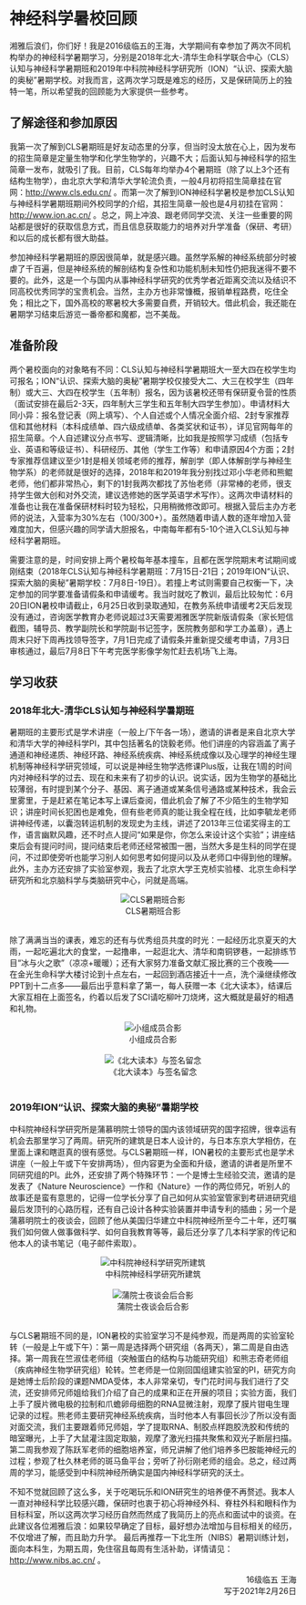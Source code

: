 # 神经科学暑校回顾

湘雅后浪们，你们好！我是2016级临五的王海，大学期间有幸参加了两次不同机构举办的神经科学暑期学习，分别是2018年北大-清华生命科学联合中心（CLS）认知与神经科学暑期班和2019年中科院神经科学研究所（ION）“认识、探索大脑的奥秘”暑期学校。对我而言，这两次学习既是难忘的经历，又是保研简历上的独特一笔，所以希望我的回顾能为大家提供一些参考。

## 了解途径和参加原因

我第一次了解到CLS暑期班是好友动态里的分享，但当时没太放在心上，因为发布的招生简章是定量生物学和化学生物学的，兴趣不大；后面认知与神经科学的招生简章一发布，就吸引了我。目前，CLS每年均举办4个暑期班（除了以上3个还有结构生物学），由北京大学和清华大学轮流负责，一般4月初将招生简章挂在官网：http://www.cls.edu.cn/ 。而第一次了解到ION神经科学暑校是参加CLS认知与神经科学暑期班期间外校同学的介绍，其招生简章一般也是4月初挂在官网：http://www.ion.ac.cn/ 。总之，网上冲浪、跟老师同学交流、关注一些重要的网站都是很好的获取信息方式，而且信息获取能力的培养对升学准备（保研、考研）和以后的成长都有很大助益。

参加神经科学暑期班的原因很简单，就是感兴趣。虽然学系解的神经系统部分时被虐了千百遍，但是神经系统的解剖结构复杂性和功能机制未知性仍把我迷得不要不要的。此外，这是一个与国内从事神经科学研究的优秀学者近距离交流以及结识不同高校优秀同学的宝贵机会。当然，主办方也非常慷概，报销单程路费，吃住全免；相比之下，国外高校的寒暑校大多需要自费，开销较大。借此机会，我还能在暑期学习结束后游览一番帝都和魔都，岂不美哉。

## 准备阶段

两个暑校面向的对象略有不同：CLS认知与神经科学暑期班大一至大四在校学生均可报名；ION“认识、探索大脑的奥秘”暑期学校仅接受大二、大三在校学生（四年制）或大三、大四在校学生（五年制）报名，因为该暑校还带有保研夏令营的性质（面试安排在最后2-3天，四年制大三学生和五年制大四学生参加）。申请材料大同小异：报名登记表（网上填写）、个人自述或个人情况全面介绍、2封专家推荐信和其他材料（本科成绩单、四六级成绩单、各类奖状和证书），详见官网每年的招生简章。个人自述建议分点书写、逻辑清晰，比如我是按照学习成绩（包括专业、英语和等级证书）、科研经历、其他（学生工作等）和申请原因4个方面；2封专家推荐信建议至少1封是相关领域老师的推荐，解剖学（即人体解剖学与神经生物学系）的老师就是很好的选择，2018年和2019年我分别找过邓小华老师和熊鲲老师，他们都非常热心，剩下的1封我两次都找了苏怡老师（非常棒的老师，很支持学生做大创和对外交流，建议选修她的医学英语学术写作）。这两次申请材料的准备也让我在准备保研材料时较为轻松，只用稍微修改即可。根据入营后主办方老师的说法，入营率为30%左右（100/300+）。虽然随着申请人数的逐年增加入营难度加大，但感兴趣的同学请大胆报名，中南每年都有5-10个进入CLS认知与神经科学暑期班。

需要注意的是，时间安排上两个暑校每年基本撞车，且都在医学院期末考试期间或刚结束（2018年CLS认知与神经科学暑期班：7月15日-21日；2019年ION“认识、探索大脑的奥秘”暑期学校：7月8日-19日）。若撞上考试则需要自己权衡一下，决定参加的同学要准备请假条和申请缓考。我当时就吃了教训，最后比较匆忙：6月20日ION暑校申请截止，6月25日收到录取通知，在教务系统申请缓考2天后发现没有通过，咨询医学教育办老师说超过3天需要湘雅医学院新版请假条（家长短信截图，辅导员、教学副院长和学院副书记签字，医院教务部和学工办盖章），遇上周末只好下周再找领导签字，7月1日完成了请假条并重新提交缓考申请，7月3日审核通过，最后7月8日下午考完医学影像学匆忙赶去机场飞上海。

## 学习收获

### 2018年北大-清华CLS认知与神经科学暑期班

暑期班的主要形式是学术讲座（一般上/下午各一场），邀请的讲者是来自北京大学和清华大学的神经科学PI，其中包括著名的饶毅老师。他们讲座的内容涵盖了离子通道和神经递质、神经环路、神经系统疾病、神经系统成像以及心理学的神经生理机制等神经科学研究领域，可以说是神经生物学选修课Plus版，让我在1周的时间内对神经科学的过去、现在和未来有了初步的认识。说实话，因为生物学的基础比较薄弱，有时提到某个分子、基因、离子通道或某条信号通路或某种技术，我会云里雾里，于是赶紧在笔记本写上课后查阅，借此机会了解了不少陌生的生物学知识；讲座时间长犯困也是难免，但有些老师真的能让我全程在线，比如李毓龙老师讲神经传递，以囊泡转运机制的发现史为主线，讲述了2013年三位诺奖得主的工作，语言幽默风趣，还不时点人提问“如果是你，你怎么来设计这个实验”；讲座结束后会有提问时间，提问结束后老师还经常被围一圈，当然大多是生科的同学在提问，不过即使旁听也能学习别人如何思考如何提问以及从老师口中得到他的理解。此外，主办方还安排了实验室参观，我去了北京大学王克桢实验楼、北京生命科学研究所和北京脑科学与类脑研究中心，问就是高端。

<div align=center>
<img src="https://gitee.com/zcx980605/Survive_XYSM_dev/raw/master/Image/Ch4_14-3_1.jpeg" alt="CLS暑期班合影">
</div>
<center>CLS暑期班合影</center>
<br/>

除了满满当当的课表，难忘的还有与优秀组员共度的时光：一起经历北京夏天的大雨，一起吃遍北大的食堂，一起撸串，一起逛北大、清华和南铜锣巷，一起排练节目“冰与火之歌”（凉凉+暖暖）；还有大家努力准备文献汇报比赛的三个夜晚——在金光生命科学大楼讨论到十点左右，一起回到酒店接近十一点，洗个澡继续修改PPT到十二点多——最后出乎意料拿了第一，每人获赠一本《北大读本》，结课后大家互相在上面签名，约着以后发了SCI请吃柳叶刀烧烤，这大概就是最好的相遇和礼物。

<div align=center>
<img src="https://gitee.com/zcx980605/Survive_XYSM_dev/raw/master/Image/Ch4_14-3_2.jpeg" alt="小组成员合影">
</div>
<center>小组成员合影</center>
<br/>
<div align=center>
<img src="https://gitee.com/zcx980605/Survive_XYSM_dev/raw/master/Image/Ch4_14-3_3.jpeg" alt="《北大读本》与签名留念">
</div>
<center>《北大读本》与签名留念</center>
<br/>

### 2019年ION“认识、探索大脑的奥秘”暑期学校

中科院神经科学研究所是蒲慕明院士领导的国内该领域研究的国字招牌，很幸运有机会去那里学习了两周。研究所的建筑是日本人设计的，与日本东京大学相仿，在里面上课和瞎逛真的很有感觉。与CLS暑期班一样，ION暑校的主要形式也是学术讲座（一般上午或下午安排两场），但内容更为全面和升级，邀请的讲者是所里不同研究组的PI。此外，还安排了两个特殊环节：一个是博士生经验交流，邀请的是发表了《Nature Neuroscience》一作和《Nature》一作的两位师兄，听别人的故事还是蛮有意思的，记得一位学长分享了自己如何从实验室管家到考研进研究组最后发顶刊的心路历程，还有自己设计各种实验装置并申请专利的插曲；另一个是蒲慕明院士的夜谈会，回顾了他从美国归华建立中科院神经所至今二十年，还叮嘱我们如何做人做事做科学、如何自我教育等等，最后还分享了几本科学家的传记和他本人的读书笔记（电子邮件索取）。

<div align=center>
<img src="https://gitee.com/zcx980605/Survive_XYSM_dev/raw/master/Image/Ch4_14-3_4.jpeg" alt="中科院神经科学研究所建筑">
</div>
<center>中科院神经科学研究所建筑</center>
<br/>
<div align=center>
<img src="https://gitee.com/zcx980605/Survive_XYSM_dev/raw/master/Image/Ch4_14-3_5.jpeg" alt="蒲院士夜谈会后合影">
</div>
<center>蒲院士夜谈会后合影</center>
<br/>

与CLS暑期班不同的是，ION暑校的实验室学习不是纯参观，而是两周的实验室轮转（一般是上午或下午）：第一周是选择两个研究组（各两天），第二周是自由选择。第一周我在竺淑佳老师组（突触蛋白的结构与功能研究组）和熊志奇老师组（疾病神经生物学研究组）轮转。竺老师是一位刚回国组建实验室的PI，研究方向是她博士后阶段的课题NMDA受体，本人非常亲切，专门花时间与我们进行了交流，还安排师兄师姐给我们介绍了自己的成果和正在开展的项目；实验方面，我们上手了膜片微电极的拉制和爪蟾卵母细胞的RNA显微注射，观摩了膜片钳电生理记录的过程。熊老师主要研究神经系统疾病，当时他本人有事回长沙了所以没有面对面交流，我们主要跟着师兄师姐，学了提取RNA、制胶点样跑胶洗胶和传统的暗室曝光，上手了大鼠灌注固定取脑，观摩了激光扫描共聚焦和双光子断层扫描。第二周我参观了陈跃军老师的细胞培养室，师兄讲解了他们培养多巴胺能神经元的过程；参观了杜久林老师的斑马鱼平台；旁听了孙衍刚老师的组会。总之，经过两周的学习，能感受到中科院神经所确实是国内神经科学研究的沃土。

不知不觉就回顾了这么多，关于吃喝玩乐和ION研究生的培养便不再赘述。我本人一直对神经科学比较感兴趣，保研时也衷于初心将神经外科、脊柱外科和眼科作为目标科室，所以这两次学习经历自然而然成了我简历上的亮点和面试中的谈资。在此建议各位湘雅后浪：如果较早确定了目标，最好想办法增加与目标相关的经历，不仅增进了解，而且助力升学。
最后再推荐一下北生所（NIBS）暑期训练计划，面向本科生，为期五周，免住宿且每周有生活补助，详情请见：http://www.nibs.ac.cn/ 。

<p align="right">16级临五 王海<br/>写于2021年2月26日</p>